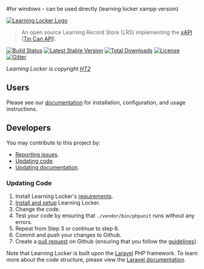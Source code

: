 #for windows - can be used directly (learning locker xampp version)

[![Learning Locker Logo](http://i.imgur.com/w7SEoF6.png)](http://learninglocker.net)
> An open source Learning Record Store (LRS) implementing the [xAPI](https://github.com/adlnet/xAPI-Spec/blob/master/xAPI.md) ([Tin Can API](http://tincanapi.com/)).

[![Build Status](https://travis-ci.org/LearningLocker/learninglocker.svg?branch=master)](https://travis-ci.org/LearningLocker/learninglocker)
[![Latest Stable Version](https://poser.pugx.org/learninglocker/learninglocker/v/stable.svg)](https://packagist.org/packages/learninglocker/learninglocker)
[![Total Downloads](https://poser.pugx.org/learninglocker/learninglocker/downloads.svg)](https://packagist.org/packages/learninglocker/learninglocker)
[![License](https://poser.pugx.org/learninglocker/learninglocker/license.svg)](http://opensource.org/licenses/GPL-3.0)
[![Gitter](https://badges.gitter.im/Join%20Chat.svg)](https://gitter.im/LearningLocker/learninglocker?utm_source=badge&utm_medium=badge&utm_campaign=pr-badge&utm_content=badge)

*Learning Locker is copyright [HT2](http://ht2.co.uk)*

## Users
Please see our [documentation](http://docs.learninglocker.net) for installation, configuration, and usage instructions.

## Developers
You may contribute to this project by:

- [Reporting issues](http://docs.learninglocker.net/contribute/#issues).
- [Updating code](#updating-code).
- [Updating documentation](http://docs.learninglocker.net/contribute/#documentation).

### Updating Code
1. Install Learning Locker's [requirements](http://docs.learninglocker.net/installation/#requirements).
2. [Install and setup](http://docs.learninglocker.net/installation/) Learning Locker.
3. Change the code.
4. Test your code by ensuring that `./vendor/bin/phpunit` runs without any errors.
5. Repeat from Step 3 or continue to step 6.
6. Commit and push your changes to Github.
7. Create a [pull request](https://github.com/LearningLocker/learninglocker/pulls) on Github (ensuring that you follow the [guidelines](https://github.com/LearningLocker/learninglocker/blob/develop/contributing.md)).

Note that Learning Locker is built upon the [Laravel](http://laravel.com/) PHP framework. To learn more about the code structure, please view the [Laravel documentation](http://laravel.com/docs/).
